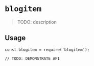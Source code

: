# `blogitem`

> TODO: description

## Usage

```
const blogitem = require('blogitem');

// TODO: DEMONSTRATE API
```
